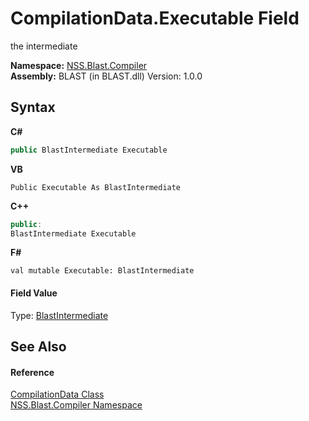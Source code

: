 # CompilationData.Executable Field
 

the intermediate

**Namespace:**&nbsp;<a href="26a25caa-f50b-92ad-f15c-dbb9db1493ae.md">NSS.Blast.Compiler</a><br />**Assembly:**&nbsp;BLAST (in BLAST.dll) Version: 1.0.0

## Syntax

**C#**<br />
``` C#
public BlastIntermediate Executable
```

**VB**<br />
``` VB
Public Executable As BlastIntermediate
```

**C++**<br />
``` C++
public:
BlastIntermediate Executable
```

**F#**<br />
``` F#
val mutable Executable: BlastIntermediate
```


#### Field Value
Type: <a href="32900304-967e-b7b4-7743-8a10dd78931b.md">BlastIntermediate</a>

## See Also


#### Reference
<a href="52667f7e-8dc6-6543-e265-fdc90d6834fa.md">CompilationData Class</a><br /><a href="26a25caa-f50b-92ad-f15c-dbb9db1493ae.md">NSS.Blast.Compiler Namespace</a><br />